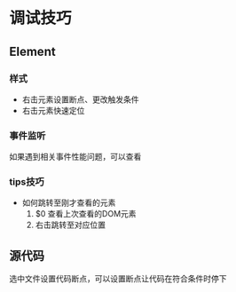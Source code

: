 # 调试技巧

## Element

### 样式

* 右击元素设置断点、更改触发条件
* 右击元素快速定位

### 事件监听

如果遇到相关事件性能问题，可以查看



### tips技巧

* 如何跳转至刚才查看的元素
  1. $0 查看上次查看的DOM元素
  2. 右击跳转至对应位置

## 源代码

选中文件设置代码断点，可以设置断点让代码在符合条件时停下